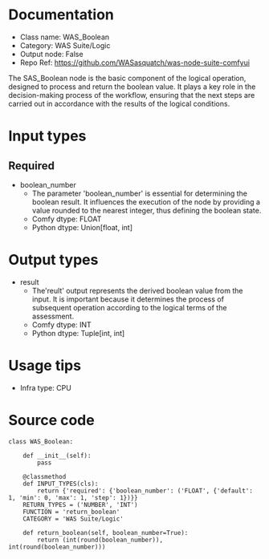 # Documentation
- Class name: WAS_Boolean
- Category: WAS Suite/Logic
- Output node: False
- Repo Ref: https://github.com/WASasquatch/was-node-suite-comfyui

The SAS_Boolean node is the basic component of the logical operation, designed to process and return the boolean value. It plays a key role in the decision-making process of the workflow, ensuring that the next steps are carried out in accordance with the results of the logical conditions.

# Input types
## Required
- boolean_number
    - The parameter 'boolean_number' is essential for determining the boolean result. It influences the execution of the node by providing a value rounded to the nearest integer, thus defining the boolean state.
    - Comfy dtype: FLOAT
    - Python dtype: Union[float, int]

# Output types
- result
    - The'reult' output represents the derived boolean value from the input. It is important because it determines the process of subsequent operation according to the logical terms of the assessment.
    - Comfy dtype: INT
    - Python dtype: Tuple[int, int]

# Usage tips
- Infra type: CPU

# Source code
```
class WAS_Boolean:

    def __init__(self):
        pass

    @classmethod
    def INPUT_TYPES(cls):
        return {'required': {'boolean_number': ('FLOAT', {'default': 1, 'min': 0, 'max': 1, 'step': 1})}}
    RETURN_TYPES = ('NUMBER', 'INT')
    FUNCTION = 'return_boolean'
    CATEGORY = 'WAS Suite/Logic'

    def return_boolean(self, boolean_number=True):
        return (int(round(boolean_number)), int(round(boolean_number)))
```